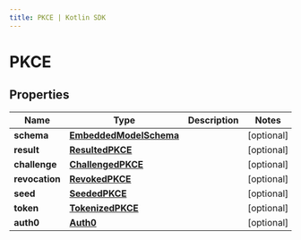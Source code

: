 ```yaml
---
title: PKCE | Kotlin SDK
---
```



# PKCE

## Properties
Name | Type | Description | Notes
------------ | ------------- | ------------- | -------------
**schema** | [**EmbeddedModelSchema**](EmbeddedModelSchema) |  |  [optional]
**result** | [**ResultedPKCE**](ResultedPKCE) |  |  [optional]
**challenge** | [**ChallengedPKCE**](ChallengedPKCE) |  |  [optional]
**revocation** | [**RevokedPKCE**](RevokedPKCE) |  |  [optional]
**seed** | [**SeededPKCE**](SeededPKCE) |  |  [optional]
**token** | [**TokenizedPKCE**](TokenizedPKCE) |  |  [optional]
**auth0** | [**Auth0**](Auth0) |  |  [optional]



